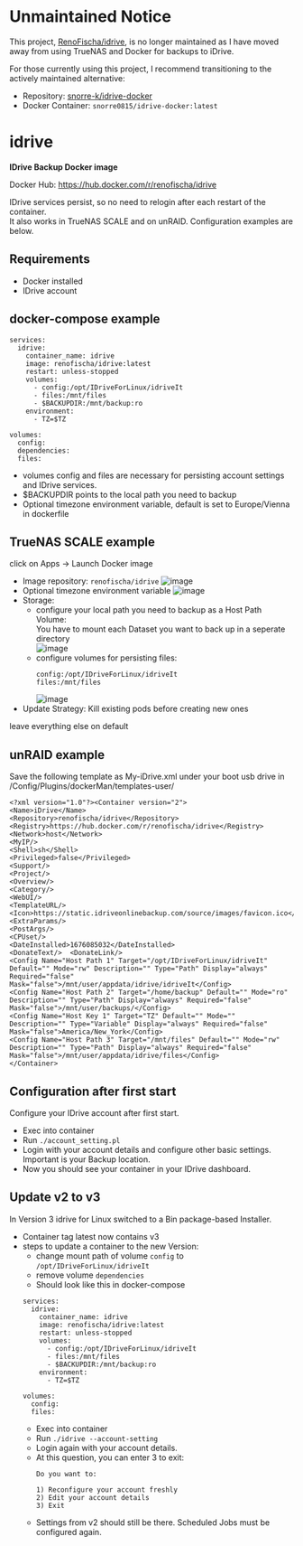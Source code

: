 # Unmaintained Notice

This project, [RenoFischa/idrive](https://github.com/RenoFischa/idrive), is no longer maintained as I have moved away from using TrueNAS and Docker for backups to iDrive.

For those currently using this project, I recommend transitioning to the actively maintained alternative:  
- Repository: [snorre-k/idrive-docker](https://github.com/snorre-k/idrive-docker)  
- Docker Container: `snorre0815/idrive-docker:latest`

# idrive
**IDrive Backup Docker image**

Docker Hub: https://hub.docker.com/r/renofischa/idrive

IDrive services persist, so no need to relogin after each restart of the container.\
It also works in TrueNAS SCALE and on unRAID. Configuration examples are below.

## Requirements
* Docker installed
* IDrive account

## docker-compose example
````
services:
  idrive:
    container_name: idrive
    image: renofischa/idrive:latest
    restart: unless-stopped
    volumes:
      - config:/opt/IDriveForLinux/idriveIt
      - files:/mnt/files
      - $BACKUPDIR:/mnt/backup:ro
    environment:
      - TZ=$TZ
      
volumes:
  config:
  dependencies:
  files:
````
* volumes config and files are necessary for persisting account settings and IDrive services.
* $BACKUPDIR points to the local path you need to backup
* Optional timezone environment variable, default is set to Europe/Vienna in dockerfile

## TrueNAS SCALE example
click on Apps -> Launch Docker image
* Image repository: ````renofischa/idrive````
  ![image](https://user-images.githubusercontent.com/32832850/200179090-23813e89-c863-44cb-8aa3-8ded16d024e4.png)
* Optional timezone environment variable
  ![image](https://user-images.githubusercontent.com/32832850/200179144-41492a50-d009-46b7-be27-bac8bf66d260.png)
* Storage:
  + configure your local path you need to backup as a Host Path Volume:\
    You have to mount each Dataset you want to back up in a seperate directory\
    ![image](https://user-images.githubusercontent.com/32832850/200178883-1e49489c-19be-4513-a0b1-268d587a32a4.png)
  + configure volumes for persisting files:
    ````
    config:/opt/IDriveForLinux/idriveIt
    files:/mnt/files
    ````
    ![image](https://github.com/user-attachments/assets/c7264060-161f-4441-9f3b-2b3fdb579045)
* Update Strategy: Kill existing pods before creating new ones

leave everything else on default

## unRAID example
Save the following template as My-iDrive.xml under your boot usb drive in /Config/Plugins/dockerMan/templates-user/

````
<?xml version="1.0"?><Container version="2">
<Name>iDrive</Name>  
<Repository>renofischa/idrive</Repository>  
<Registry>https://hub.docker.com/r/renofischa/idrive</Registry>  
<Network>host</Network>  
<MyIP/>  
<Shell>sh</Shell>
<Privileged>false</Privileged>
<Support/>
<Project/>
<Overview/>
<Category/>
<WebUI/>
<TemplateURL/>
<Icon>https://static.idriveonlinebackup.com/source/images/favicon.ico</Icon>
<ExtraParams/>
<PostArgs/>
<CPUset/>  
<DateInstalled>1676085032</DateInstalled>  
<DonateText/>  <DonateLink/>  
<Config Name="Host Path 1" Target="/opt/IDriveForLinux/idriveIt" Default="" Mode="rw" Description="" Type="Path" Display="always" Required="false" Mask="false">/mnt/user/appdata/idrive/idriveIt</Config>  
<Config Name="Host Path 2" Target="/home/backup" Default="" Mode="ro" Description="" Type="Path" Display="always" Required="false" Mask="false">/mnt/user/backups/</Config>  
<Config Name="Host Key 1" Target="TZ" Default="" Mode="" Description="" Type="Variable" Display="always" Required="false" Mask="false">America/New_York</Config>
<Config Name="Host Path 3" Target="/mnt/files" Default="" Mode="rw" Description="" Type="Path" Display="always" Required="false" Mask="false">/mnt/user/appdata/idrive/files</Config>
</Container>
````

## Configuration after first start
Configure your IDrive account after first start.
* Exec into container
* Run ````./account_setting.pl````
* Login with your account details and configure other basic settings. Important is your Backup location.
* Now you should see your container in your IDrive dashboard.

## Update v2 to v3
In Version 3 idrive for Linux switched to a Bin package-based Installer.
* Container tag latest now contains v3
* steps to update a container to the new Version:
  + change mount path of volume ````config```` to  ````/opt/IDriveForLinux/idriveIt````
  + remove volume ````dependencies````
  + Should look like this in docker-compose
  ````
  services:
    idrive:
      container_name: idrive
      image: renofischa/idrive:latest
      restart: unless-stopped
      volumes:
        - config:/opt/IDriveForLinux/idriveIt
        - files:/mnt/files
        - $BACKUPDIR:/mnt/backup:ro
      environment:
        - TZ=$TZ
        
  volumes:
    config:
    files:
  ````
  + Exec into container
  + Run ````./idrive --account-setting````
  + Login again with your account details.
  + At this question, you can enter 3 to exit:
    ````
    Do you want to:

    1) Reconfigure your account freshly
    2) Edit your account details
    3) Exit
    ````
  + Settings from v2 should still be there. Scheduled Jobs must be configured again.
